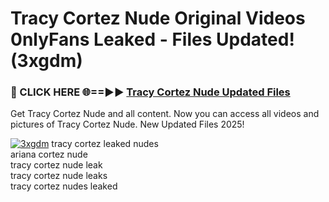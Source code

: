 # Tracy Cortez Nude Original Videos 0nlyFans Leaked - Files Updated! (3xgdm)

<h3>🔴 CLICK HERE 🌐==►► <a href="https://tinyurl.com/52m3yx9h" rel="nofollow">Tracy Cortez Nude Updated Files</a></h3>

Get Tracy Cortez Nude and all content. Now you can access all videos and pictures of Tracy Cortez Nude. New Updated Files 2025!

[![3xgdm](https://i.imgur.com/TnHtlc8.gif)](https://tinyurl.com/52m3yx9h)
tracy cortez leaked nudes<br>
ariana cortez nude<br>
tracy cortez nude leak<br>
tracy cortez nude leaks<br>
tracy cortez nudes leaked